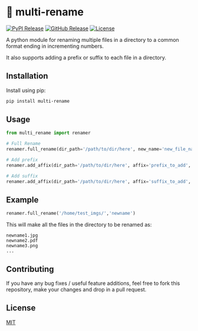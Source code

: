 # 📄 multi-rename

[![PyPI Release](https://img.shields.io/pypi/v/multi-rename?color=blue)](https://img.shields.io/pypi/v/multi-rename?color=blue)
[![GitHub Release](https://img.shields.io/github/v/release/pshkrh/multi-rename)](https://img.shields.io/github/v/release/pshkrh/multi-rename)
[![License](https://img.shields.io/pypi/l/multi-rename)](https://img.shields.io/pypi/l/multi-rename)

A python module for renaming multiple files in a directory to a common format ending in incrementing numbers.

It also supports adding a prefix or suffix to each file in a directory.

## Installation

Install using pip:

```sh
pip install multi-rename
```

## Usage

```Python
from multi_rename import renamer

# Full Rename
renamer.full_rename(dir_path='/path/to/dir/here', new_name='new_file_name')

# Add prefix
renamer.add_affix(dir_path='/path/to/dir/here', affix='prefix_to_add', affix_type='prefix')

# Add suffix
renamer.add_affix(dir_path='/path/to/dir/here', affix='suffix_to_add', affix_type='suffix')

```

## Example

```Python
renamer.full_rename('/home/test_imgs/','newname')
```

This will make all the files in the directory to be renamed as:

```
newname1.jpg
newname2.pdf
newname3.png
...
```

## Contributing

If you have any bug fixes / useful feature additions, feel free to fork this repository, make your changes and drop in a pull request.

## License

[MIT](https://github.com/pshkrh/multi-rename/blob/master/LICENSE)
